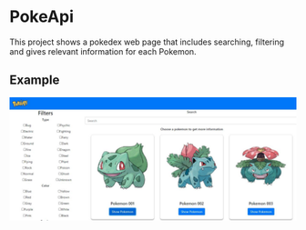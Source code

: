# PokeApi

This project shows a pokedex web page that includes searching, filtering and gives relevant information for each Pokemon.

## Example

![ Home page](./images/pokeapimark.jpg)


